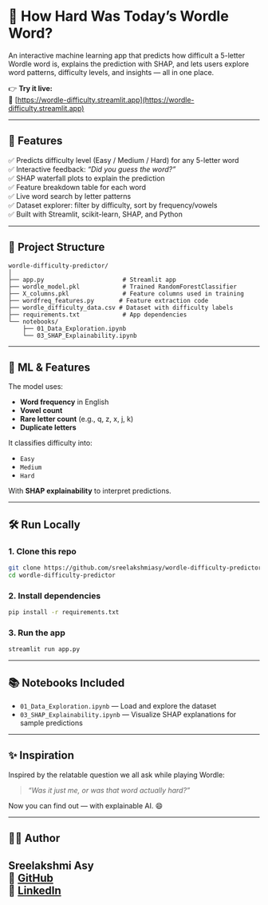 # 🧩 How Hard Was Today’s Wordle Word?

An interactive machine learning app that predicts how difficult a 5-letter Wordle word is, explains the prediction with SHAP, and lets users explore word patterns, difficulty levels, and insights — all in one place.

👉 **Try it live:**  
🔗 [https://wordle-difficulty.streamlit.app](https://wordle-difficulty.streamlit.app)

---

## 🚀 Features

✅ Predicts difficulty level (Easy / Medium / Hard) for any 5-letter word  
✅ Interactive feedback: *“Did you guess the word?”*  
✅ SHAP waterfall plots to explain the prediction  
✅ Feature breakdown table for each word  
✅ Live word search by letter patterns  
✅ Dataset explorer: filter by difficulty, sort by frequency/vowels  
✅ Built with Streamlit, scikit-learn, SHAP, and Python

---

## 📁 Project Structure

```
wordle-difficulty-predictor/
│
├── app.py                      # Streamlit app
├── wordle_model.pkl            # Trained RandomForestClassifier
├── X_columns.pkl               # Feature columns used in training
├── wordfreq_features.py       # Feature extraction code
├── wordle_difficulty_data.csv # Dataset with difficulty labels
├── requirements.txt            # App dependencies
└── notebooks/
    ├── 01_Data_Exploration.ipynb
    └── 03_SHAP_Explainability.ipynb
```

---

## 🧠 ML & Features

The model uses:
- **Word frequency** in English
- **Vowel count**
- **Rare letter count** (e.g., q, z, x, j, k)
- **Duplicate letters**

It classifies difficulty into:
- `Easy`
- `Medium`
- `Hard`

With **SHAP explainability** to interpret predictions.

---

## 🛠️ Run Locally

### 1. Clone this repo
```bash
git clone https://github.com/sreelakshmiasy/wordle-difficulty-predictor.git
cd wordle-difficulty-predictor
```

### 2. Install dependencies
```bash
pip install -r requirements.txt
```

### 3. Run the app
```bash
streamlit run app.py
```

---

## 📚 Notebooks Included

- `01_Data_Exploration.ipynb` — Load and explore the dataset  
- `03_SHAP_Explainability.ipynb` — Visualize SHAP explanations for sample predictions

---

## ✨ Inspiration

Inspired by the relatable question we all ask while playing Wordle:
> *“Was it just me, or was that word actually hard?”*

Now you can find out — with explainable AI. 😄

---

## 👩‍💻 Author

**Sreelakshmi Asy**  
🔗 [GitHub](https://github.com/sreelakshmiasy)  
🔗 [LinkedIn](https://www.linkedin.com/in/sreelaxmias/)
---


